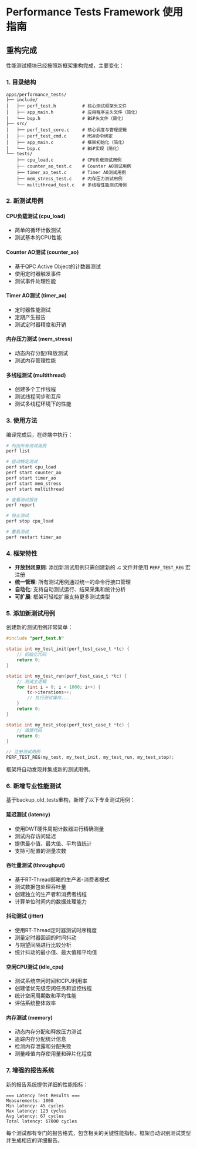 # Performance Tests Framework 使用指南

## 重构完成

性能测试模块已经按照新框架重构完成，主要变化：

### 1. 目录结构
```
apps/performance_tests/
├── include/
│   ├── perf_test.h          # 核心测试框架头文件
│   ├── app_main.h           # 应用程序主头文件（简化）
│   └── bsp.h                # BSP头文件（简化）
├── src/
│   ├── perf_test_core.c     # 核心调度与管理逻辑
│   ├── perf_test_cmd.c      # MSH命令绑定
│   ├── app_main.c           # 框架初始化（简化）
│   └── bsp.c                # BSP实现（简化）
└── tests/
    ├── cpu_load.c           # CPU负载测试用例
    ├── counter_ao_test.c    # Counter AO测试用例
    ├── timer_ao_test.c      # Timer AO测试用例
    ├── mem_stress_test.c    # 内存压力测试用例
    └── multithread_test.c   # 多线程性能测试用例
```

### 2. 新测试用例

#### CPU负载测试 (cpu_load)
- 简单的循环计数测试
- 测试基本的CPU性能

#### Counter AO测试 (counter_ao)
- 基于QPC Active Object的计数器测试
- 使用定时器触发事件
- 测试事件处理性能

#### Timer AO测试 (timer_ao)
- 定时器性能测试
- 定期产生报告
- 测试定时器精度和开销

#### 内存压力测试 (mem_stress)
- 动态内存分配/释放测试
- 测试内存管理性能

#### 多线程测试 (multithread)
- 创建多个工作线程
- 测试线程同步和互斥
- 测试多线程环境下的性能

### 3. 使用方法

编译完成后，在终端中执行：

```bash
# 列出所有测试用例
perf list

# 启动特定测试
perf start cpu_load
perf start counter_ao
perf start timer_ao
perf start mem_stress
perf start multithread

# 查看测试报告
perf report

# 停止测试
perf stop cpu_load

# 重启测试
perf restart timer_ao
```

### 4. 框架特性

- **开放封闭原则**: 添加新测试用例只需创建新的 .c 文件并使用 `PERF_TEST_REG` 宏注册
- **统一管理**: 所有测试用例通过统一的命令行接口管理
- **自动化**: 支持自动测试运行、结果采集和统计分析
- **可扩展**: 框架可轻松扩展支持更多测试类型

### 5. 添加新测试用例

创建新的测试用例非常简单：

```c
#include "perf_test.h"

static int my_test_init(perf_test_case_t *tc) {
    // 初始化代码
    return 0;
}

static int my_test_run(perf_test_case_t *tc) {
    // 测试主逻辑
    for (int i = 0; i < 1000; i++) {
        tc->iterations++;
        // 执行测试操作...
    }
    return 0;
}

static int my_test_stop(perf_test_case_t *tc) {
    // 清理代码
    return 0;
}

// 注册测试用例
PERF_TEST_REG(my_test, my_test_init, my_test_run, my_test_stop);
```

框架将自动发现并集成新的测试用例。

### 6. 新增专业性能测试

基于backup_old_tests重构，新增了以下专业测试用例：

#### 延迟测试 (latency)
- 使用DWT硬件周期计数器进行精确测量
- 测试内存访问延迟
- 提供最小值、最大值、平均值统计
- 支持可配置的测量次数

#### 吞吐量测试 (throughput)
- 基于RT-Thread邮箱的生产者-消费者模式
- 测试数据包处理吞吐量
- 创建独立的生产者和消费者线程
- 计算单位时间内的数据处理能力

#### 抖动测试 (jitter)
- 使用RT-Thread定时器测试时序精度
- 测量定时器回调的时间抖动
- 与期望间隔进行比较分析
- 统计抖动的最小值、最大值和平均值

#### 空闲CPU测试 (idle_cpu)
- 测试系统空闲时间和CPU利用率
- 创建低优先级空闲任务和监控线程
- 统计空闲周期数和平均性能
- 评估系统整体效率

#### 内存测试 (memory)
- 动态内存分配和释放压力测试
- 追踪内存分配统计信息
- 检测内存泄露和分配失败
- 测量峰值内存使用量和碎片化程度

### 7. 增强的报告系统

新的报告系统提供详细的性能指标：

```
=== Latency Test Results ===
Measurements: 1000
Min latency: 45 cycles
Max latency: 123 cycles
Avg latency: 67 cycles
Total latency: 67000 cycles
```

每个测试都有专门的报告格式，包含相关的关键性能指标。框架自动识别测试类型并生成相应的详细报告。
